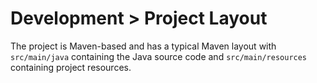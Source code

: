# Development > Project Layout

The project is Maven-based and has a typical Maven layout with `src/main/java` containing the Java source code and `src/main/resources` containing project resources.
